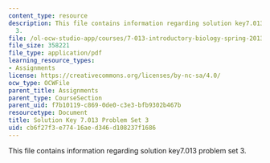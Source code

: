 ```yaml
---
content_type: resource
description: This file contains information regarding solution key7.013 problem set
  3.
file: /ol-ocw-studio-app/courses/7-013-introductory-biology-spring-2013/cb6f27f3e77416aed346d108237f1686_MIT7_013S13_Pset_3Sol.pdf
file_size: 358221
file_type: application/pdf
learning_resource_types:
- Assignments
license: https://creativecommons.org/licenses/by-nc-sa/4.0/
ocw_type: OCWFile
parent_title: Assignments
parent_type: CourseSection
parent_uid: f7b10119-c869-0de0-c3e3-bfb9302b467b
resourcetype: Document
title: Solution Key 7.013 Problem Set 3
uid: cb6f27f3-e774-16ae-d346-d108237f1686
---
```

This file contains information regarding solution key7.013 problem set 3.